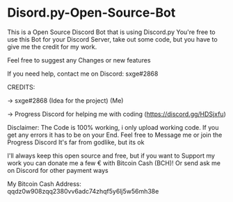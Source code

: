 # Disord.py-Open-Source-Bot
This is a Open Source Discord Bot that is using Discord.py 
You're free to use this Bot for your Discord Server, take out some code, but you have to give me the credit for my work.

Feel free to suggest any Changes or new features

If you need help, contact me on Discord: sxge#2868

CREDITS:

-> sxge#2868 (Idea for the project) (Me)

-> Progress Discord for helping me with coding (https://discord.gg/HDSjxfu)


Disclaimer: The Code is 100% working, i only upload working code. If you get any errors it has to be on your End. Feel free to Message me or join the Progress Discord It's far from godlike, but its ok


I'll always keep this open source and free, but if you want to Support my work you can donate me a few € with Bitcoin Cash (BCH)!
Or send ask me on Discord for other payment ways

My Bitcoin Cash Address: qqdz0w908zqq2380vv6adc74zhqf5y6lj5w56mh38e
